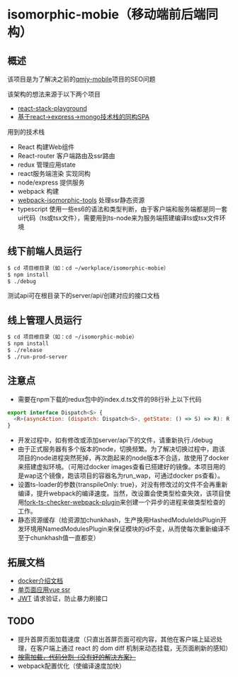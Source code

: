# isomorphic-mobie（移动端前后端同构）

## 概述

该项目是为了解决之前的[qmjy-mobile](http://121.41.5.131:3000/x-bird/qmjy-mobile '全民教育移动端')项目的SEO问题

该架构的想法来源于以下两个项目
* [react-stack-playground](https://github.com/smashercosmo/react-stack-playground)
* [基于react->express->mongo技术栈的同构SPA](https://github.com/laoqiren/isomorphic-redux-CNode)

用到的技术栈
* React 构建Web组件
* React-router 客户端路由及ssr路由
* redux 管理应用state
* react服务端渲染 实现同构
* node/express 提供服务
* webpack 构建
* [webpack-isomorphic-tools](https://github.com/halt-hammerzeit/webpack-isomorphic-tools) 处理ssr静态资源
* typescript 使用一些es6的语法和类型判断，由于客户端和服务端都是同一套ui代码（ts或tsx文件），需要用到ts-node来为服务端搭建编译ts或tsx文件环境

## 线下前端人员运行

```bash
$ cd 项目根目录（如：cd ~/workplace/isomorphic-mobie）
$ npm install
$ ./debug
```

测试api可在根目录下的server/api/创建对应的接口文档

## 线上管理人员运行

```bash
$ cd 项目根目录（如：cd ~/isomorphic-mobie）
$ npm install
$ ./release 
$ ./run-prod-server
```

## 注意点
* 需要在npm下载的redux包中的index.d.ts文件的98行补上以下代码

```javascript
export interface Dispatch<S> {
  <R>(asyncAction: (dispatch: Dispatch<S>, getState: () => S) => R): R;
}
```

* 开发过程中，如有修改或添加server/api下的文件，请重新执行./debug
* 由于正式服务器有多个版本的node，切换频繁。为了解决切换过程中，跑该项目的node进程突然死掉，再次跑起来的node版本不合适，故使用了docker来搭建虚拟环境。（可用过docker images查看已搭建好的镜像。本项目用的是wap这个镜像，跑该项目的容器名为run_wap，可通过docker ps查看）。
* 设置ts-loader的参数{transpileOnly: true}，对没有修改过的文件不会再重新编译，提升webpack的编译速度。当然，改设置会使类型检查失效，该项目使用[fork-ts-checker-webpack-plugin](https://github.com/Realytics/fork-ts-checker-webpack-plugin)来创建一个异步的进程来做类型检查的工作。
* 静态资源缓存（给资源加chunkhash，生产换用HashedModuleIdsPlugin开发环境用NamedModulesPlugin来保证模块的id不变，从而使每次重新编译不至于chunkhash值一直都变）

## 拓展文档
* [docker介绍文档](https://www.gitbook.com/book/yeasy/docker_practice 'Docker — 从入门到实践')
* [单页面应用vue ssr](https://zhuanlan.zhihu.com/p/27213057 '如何用 Vue 构建大型单页面应用')
* [JWT](https://github.com/hokaccha/node-jwt-simple) 请求验证，防止暴力刷接口

## TODO
* 提升首屏页面加载速度（只直出首屏页面可视内容，其他在客户端上延迟处理，在客户端上通过 react 的 dom diff 机制来动态挂载，无页面刷新的感知）
* [~~按需加载，代码分割（没有好的解决方案）~~](https://github.com/ReactTraining/react-router/blob/master/packages/react-router-dom/docs/guides/code-splitting.md)
* webpack配置优化（使编译速度加快）